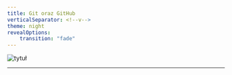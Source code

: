 ```yaml
---
title: Git oraz GitHub
verticalSeparator: <!--v-->
theme: night
revealOptions:
    transition: "fade"
---
```


![tytuł](assets/tytuł.png)

---
